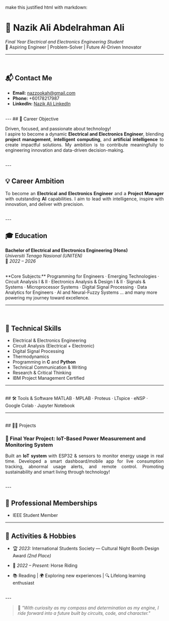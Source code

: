 make this justified html with markdown:

# 🚀 Nazik Ali Abdelrahman Ali  
*Final Year Electrical and Electronics Engineering Student*  
🌟 Aspiring Engineer | Problem-Solver | Future AI-Driven Innovator  

---

<br>

## 📬 Contact Me  
- **Email:** [nazzookah@gmail.com](mailto:nazzookah@gmail.com)  
- **Phone:** +60178217987  
- **LinkedIn:** [Nazik Ali LinkedIn](#)
   
<br>
---
## 🎯 Career Objective  

<div align="justify">

Driven, focused, and passionate about technology!  
I aspire to become a dynamic <strong>Electrical and Electronics Engineer</strong>, blending <strong>project management</strong>, <strong>intelligent computing</strong>, and <strong>artificial intelligence</strong> to create impactful solutions. My ambition is to contribute meaningfully to engineering innovation and data-driven decision-making.

</div>

<br>
---

## 💡 Career Ambition  

<div align="justify">

To become an <strong>Electrical and Electronics Engineer</strong> and a <strong>Project Manager</strong> with outstanding <strong>AI</strong> capabilities. I aim to lead with intelligence, inspire with innovation, and deliver with precision.

</div>

<br>
---

## 🎓 Education  
**Bachelor of Electrical and Electronics Engineering (Hons)**  
*Universiti Tenaga Nasional (UNITEN)*  
📅 *2022 – 2026*

<br>
**Core Subjects:**  
Programming for Engineers · Emerging Technologies · Circuit Analysis I & II · Electronics Analysis & Design I & II · Signals & Systems · Microprocessor Systems · Digital Signal Processing · Data Analytics for Engineers · AI and Neural-Fuzzy Systems  
... and many more powering my journey toward excellence.

---
<br>

## 🧠 Technical Skills  
- Electrical & Electronics Engineering  
- Circuit Analysis (Electrical + Electronic)  
- Digital Signal Processing  
- Thermodynamics  
- Programming in **C** and **Python**  
- Technical Communication & Writing  
- Research & Critical Thinking  
- IBM Project Management Certified  

---
<br>
## 🛠️ Tools & Software  
MATLAB · MPLAB · Proteus · LTspice · eNSP · Google Colab · Jupyter Notebook 

---
<br>
## 👩‍💻 Projects  

### 🔌 Final Year Project: IoT-Based Power Measurement and Monitoring System  

<div align="justify">

Built an <strong>IoT system</strong> with ESP32 & sensors to monitor energy usage in real time. Developed a smart dashboard/mobile app for live consumption tracking, abnormal usage alerts, and remote control. Promoting sustainability and smart living through technology!

</div>
<br>
---

## 🤝 Professional Memberships  
- IEEE Student Member  

---

## 🎉 Activities & Hobbies  
- 🏆 *2023:* International Students Society — Cultural Night Booth Design Award *(2nd Place)*  
- 🏇 *2022 – Present:* Horse Riding   
  
- 📚 Reading | 🌍 Exploring new experiences | 🔍 Lifelong learning enthusiast  

<br>
---

> 💬 *"With curiosity as my compass and determination as my engine, I ride forward into a future built by circuits, code, and character."*
